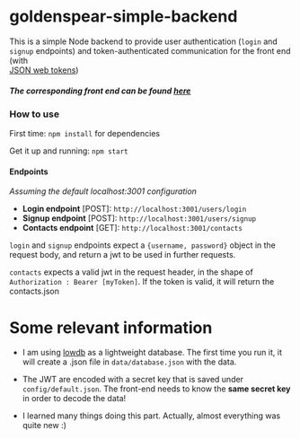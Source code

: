 # goldenspear-simple-backend

This is a simple Node backend to provide user authentication (`login` and `signup` endpoints) and token-authenticated communication for the front end (with  
[JSON web tokens](https://jwt.io/)) 

##### The corresponding front end can be found [here](https://github.com/lluissuros/goldenspear-react-contacts-app)


### How to use
First time: `npm install` for dependencies

Get it up and running: `npm start`

#### Endpoints
*Assuming the default localhost:3001 configuration*
  * **Login endpoint** [POST]: `http://localhost:3001/users/login`
  * **Signup endpoint**  [POST]: `http://localhost:3001/users/signup`
  * **Contacts endpoint**  [GET]: `http://localhost:3001/contacts`

`login` and  `signup` endpoints expect a `{username, password}` object in the request body, and return a jwt to be used in further requests.

 `contacts` expects a valid jwt in the request header, in the shape of `Authorization : Bearer [myToken]`. If the token is valid, it will return the contacts.json




# Some relevant information

* I am using [lowdb](https://github.com/typicode/lowdb) as a lightweight database. The first time you run it, it will create a .json file in `data/database.json` with the data. 

* The JWT are encoded with a secret key that is saved under `config/default.json`. The front-end needs to know the **same secret key**  in order to decode the data!

* I learned many things doing this part. Actually, almost everything was quite new :)

